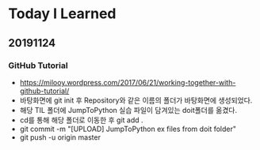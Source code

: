 ﻿# Today I Learned

## 20191124
### GitHub Tutorial
* https://milooy.wordpress.com/2017/06/21/working-together-with-github-tutorial/
* 바탕화면에 git init 후 Repository와 같은 이름의 폴더가 바탕화면에 생성되었다.
* 해당 TIL 폴더에 JumpToPython 실습 파일이 담겨있는 doit폴더를 옮겼다.
* cd를 통해 해당 폴더로 이동한 후 git add .
* git commit -m "[UPLOAD] JumpToPython ex files from doit folder"
* git push -u origin master